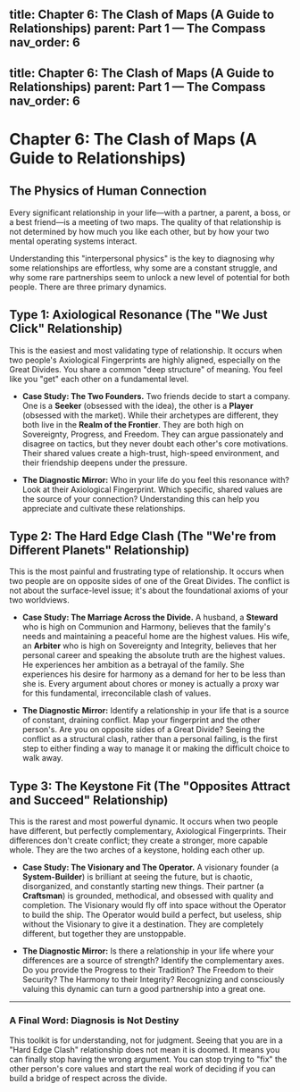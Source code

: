 title: Chapter 6: The Clash of Maps (A Guide to Relationships)
parent: Part 1 — The Compass
nav_order: 6
---
title: Chapter 6: The Clash of Maps (A Guide to Relationships)
parent: Part 1 — The Compass
nav_order: 6
---

# Chapter 6: The Clash of Maps (A Guide to Relationships)

## The Physics of Human Connection

Every significant relationship in your life—with a partner, a parent, a boss, or a best friend—is a meeting of two maps. The quality of that relationship is not determined by how much you like each other, but by how your two mental operating systems interact.

Understanding this "interpersonal physics" is the key to diagnosing why some relationships are effortless, why some are a constant struggle, and why some rare partnerships seem to unlock a new level of potential for both people. There are three primary dynamics.

## Type 1: Axiological Resonance (The "We Just Click" Relationship)

This is the easiest and most validating type of relationship. It occurs when two people's Axiological Fingerprints are highly aligned, especially on the Great Divides. You share a common "deep structure" of meaning. You feel like you "get" each other on a fundamental level.

*   **Case Study: The Two Founders.** Two friends decide to start a company. One is a **Seeker** (obsessed with the idea), the other is a **Player** (obsessed with the market). While their archetypes are different, they both live in the **Realm of the Frontier**. They are both high on Sovereignty, Progress, and Freedom. They can argue passionately and disagree on tactics, but they never doubt each other's core motivations. Their shared values create a high-trust, high-speed environment, and their friendship deepens under the pressure.

*   **The Diagnostic Mirror:** Who in your life do you feel this resonance with? Look at their Axiological Fingerprint. Which specific, shared values are the source of your connection? Understanding this can help you appreciate and cultivate these relationships.

## Type 2: The Hard Edge Clash (The "We're from Different Planets" Relationship)

This is the most painful and frustrating type of relationship. It occurs when two people are on opposite sides of one of the Great Divides. The conflict is not about the surface-level issue; it's about the foundational axioms of your two worldviews.

*   **Case Study: The Marriage Across the Divide.** A husband, a **Steward** who is high on Communion and Harmony, believes that the family's needs and maintaining a peaceful home are the highest values. His wife, an **Arbiter** who is high on Sovereignty and Integrity, believes that her personal career and speaking the absolute truth are the highest values. He experiences her ambition as a betrayal of the family. She experiences his desire for harmony as a demand for her to be less than she is. Every argument about chores or money is actually a proxy war for this fundamental, irreconcilable clash of values.

*   **The Diagnostic Mirror:** Identify a relationship in your life that is a source of constant, draining conflict. Map your fingerprint and the other person's. Are you on opposite sides of a Great Divide? Seeing the conflict as a structural clash, rather than a personal failing, is the first step to either finding a way to manage it or making the difficult choice to walk away.

## Type 3: The Keystone Fit (The "Opposites Attract and Succeed" Relationship)

This is the rarest and most powerful dynamic. It occurs when two people have different, but perfectly complementary, Axiological Fingerprints. Their differences don't create conflict; they create a stronger, more capable whole. They are the two arches of a keystone, holding each other up.

*   **Case Study: The Visionary and The Operator.** A visionary founder (a **System-Builder**) is brilliant at seeing the future, but is chaotic, disorganized, and constantly starting new things. Their partner (a **Craftsman**) is grounded, methodical, and obsessed with quality and completion. The Visionary would fly off into space without the Operator to build the ship. The Operator would build a perfect, but useless, ship without the Visionary to give it a destination. They are completely different, but together they are unstoppable.

*   **The Diagnostic Mirror:** Is there a relationship in your life where your differences are a source of strength? Identify the complementary axes. Do you provide the Progress to their Tradition? The Freedom to their Security? The Harmony to their Integrity? Recognizing and consciously valuing this dynamic can turn a good partnership into a great one.

---
### A Final Word: Diagnosis is Not Destiny

This toolkit is for understanding, not for judgment. Seeing that you are in a "Hard Edge Clash" relationship does not mean it is doomed. It means you can finally stop having the wrong argument. You can stop trying to "fix" the other person's core values and start the real work of deciding if you can build a bridge of respect across the divide.
